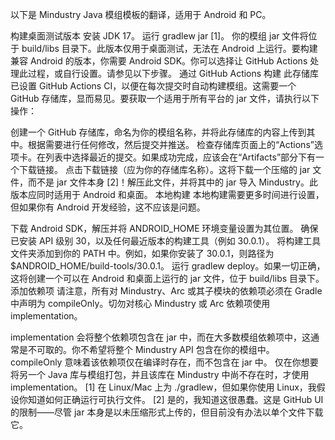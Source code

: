 以下是 Mindustry Java 模组模板的翻译，适用于 Android 和 PC。

构建桌面测试版本
安装 JDK 17。
运行 gradlew jar [1]。
你的模组 jar 文件将位于 build/libs 目录下。此版本仅用于桌面测试，无法在 Android 上运行。要构建兼容 Android 的版本，你需要 Android SDK。你可以选择让 GitHub Actions 处理此过程，或自行设置。请参见以下步骤。
通过 GitHub Actions 构建
此存储库已设置 GitHub Actions CI，以便在每次提交时自动构建模组。这需要一个 GitHub 存储库，显而易见。要获取一个适用于所有平台的 jar 文件，请执行以下操作：

创建一个 GitHub 存储库，命名为你的模组名称，并将此存储库的内容上传到其中。根据需要进行任何修改，然后提交并推送。
检查存储库页面上的“Actions”选项卡。在列表中选择最近的提交。如果成功完成，应该会在“Artifacts”部分下有一个下载链接。
点击下载链接（应为你的存储库名称）。这将下载一个压缩的 jar 文件，而不是 jar 文件本身 [2]！解压此文件，并将其中的 jar 导入 Mindustry。此版本应同时适用于 Android 和桌面。
本地构建
本地构建需要更多时间进行设置，但如果你有 Android 开发经验，这不应该是问题。

下载 Android SDK，解压并将 ANDROID_HOME 环境变量设置为其位置。
确保已安装 API 级别 30，以及任何最近版本的构建工具（例如 30.0.1）。
将构建工具文件夹添加到你的 PATH 中。例如，如果你安装了 30.0.1，则路径为 $ANDROID_HOME/build-tools/30.0.1。
运行 gradlew deploy。如果一切正确，这将创建一个可以在 Android 和桌面上运行的 jar 文件，位于 build/libs 目录下。
添加依赖项
请注意，所有对 Mindustry、Arc 或其子模块的依赖项必须在 Gradle 中声明为 compileOnly。切勿对核心 Mindustry 或 Arc 依赖项使用 implementation。

implementation 会将整个依赖项包含在 jar 中，而在大多数模组依赖项中，这通常是不可取的。你不希望将整个 Mindustry API 包含在你的模组中。
compileOnly 意味着该依赖项仅在编译时存在，而不包含在 jar 中。
仅在你想要将另一个 Java 库与模组打包，并且该库在 Mindustry 中尚不存在时，才使用 implementation。
[1] 在 Linux/Mac 上为 ./gradlew，但如果你使用 Linux，我假设你知道如何正确运行可执行文件。
[2] 是的，我知道这很愚蠢。这是 GitHub UI 的限制——尽管 jar 本身是以未压缩形式上传的，但目前没有办法以单个文件下载它。


